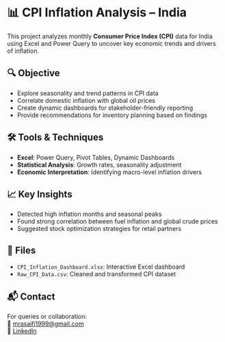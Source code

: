 # 📊 CPI Inflation Analysis – India

This project analyzes monthly **Consumer Price Index (CPI)** data for India using Excel and Power Query to uncover key economic trends and drivers of inflation.

## 🔍 Objective
- Explore seasonality and trend patterns in CPI data
- Correlate domestic inflation with global oil prices
- Create dynamic dashboards for stakeholder-friendly reporting
- Provide recommendations for inventory planning based on findings

## 🛠️ Tools & Techniques
- **Excel**: Power Query, Pivot Tables, Dynamic Dashboards
- **Statistical Analysis**: Growth rates, seasonality adjustment
- **Economic Interpretation**: Identifying macro-level inflation drivers

## 📈 Key Insights
- Detected high inflation months and seasonal peaks
- Found strong correlation between fuel inflation and global crude prices
- Suggested stock optimization strategies for retail partners

## 📁 Files
- `CPI_Inflation_Dashboard.xlsx`: Interactive Excel dashboard
- `Raw_CPI_Data.csv`: Cleaned and transformed CPI dataset

## 📬 Contact
For queries or collaboration:  
📧 mrasaifi1999@gmail.com  
🔗 [LinkedIn](https://www.linkedin.com/in/mohd-rehmat-ali-492677281)

